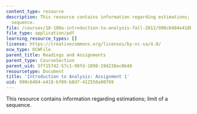 ```yaml
---
content_type: resource
description: This resource contains information regarding estimations; limit of a
  sequence.
file: /courses/18-100a-introduction-to-analysis-fall-2012/990c6484e418bf09b8d7412550a00769_MIT18_100AF12_Assign_1.pdf
file_type: application/pdf
learning_resource_types: []
license: https://creativecommons.org/licenses/by-nc-sa/4.0/
ocw_type: OCWFile
parent_title: Readings and Assignments
parent_type: CourseSection
parent_uid: 5ff15742-57c1-98fd-1898-19d238ec0b48
resourcetype: Document
title: 'Introduction to Analysis: Assignment 1'
uid: 990c6484-e418-bf09-b8d7-412550a00769
---
```

This resource contains information regarding estimations; limit of a sequence.